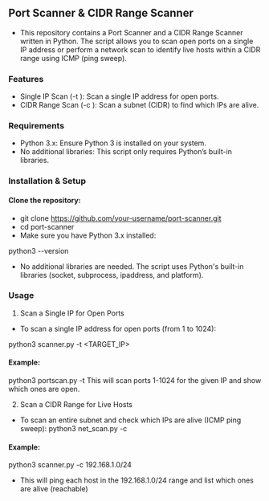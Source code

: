 ## Port Scanner & CIDR Range Scanner
- This repository contains a Port Scanner and a CIDR Range Scanner written in Python. The script allows you to scan open ports on a single IP address or perform a network scan to identify live hosts within a CIDR range using ICMP (ping sweep).

### Features
- Single IP Scan (-t <IP>): Scan a single IP address for open ports.
- CIDR Range Scan (-c <CIDR>): Scan a subnet (CIDR) to find which IPs are alive.

### Requirements
- Python 3.x: Ensure Python 3 is installed on your system.
- No additional libraries: This script only requires Python’s built-in libraries.

### Installation & Setup
#### Clone the repository:
- git clone https://github.com/your-username/port-scanner.git
- cd port-scanner
- Make sure you have Python 3.x installed:

python3 --version
- No additional libraries are needed. The script uses Python's built-in libraries (socket, subprocess, ipaddress, and platform).

### Usage
1. Scan a Single IP for Open Ports
- To scan a single IP address for open ports (from 1 to 1024):

python3 scanner.py -t <TARGET_IP>
#### Example:
python3 portscan.py -t <ipaddress>
This will scan ports 1-1024 for the given IP and show which ones are open.

2. Scan a CIDR Range for Live Hosts
- To scan an entire subnet and check which IPs are alive (ICMP ping sweep):
python3 net_scan.py -c <CIDR>
#### Example:
python3 scanner.py -c 192.168.1.0/24
- This will ping each host in the 192.168.1.0/24 range and list which ones are alive (reachable)
